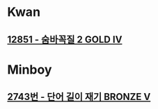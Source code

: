
# Kwan
## [12851 - 숨바꼭질 2 GOLD IV](https://www.acmicpc.net/problem/12851)

# Minboy
## [2743번 - 단어 길이 재기 BRONZE V](https://www.acmicpc.net/problem/2743)

